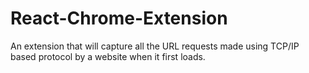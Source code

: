 # React-Chrome-Extension
An extension that will capture all the URL requests made using TCP/IP based protocol by a website when it first loads. 
